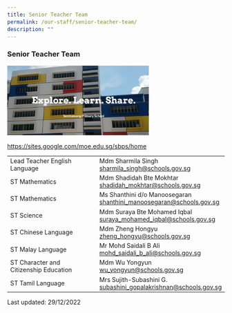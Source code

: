 ```yaml
---
title: Senior Teacher Team
permalink: /our-staff/senior-teacher-team/
description: ""
---
```

### Senior Teacher Team

<p><a href="https://sites.google.com/moe.edu.sg/sbps/home"><img style="width:65%" src="/images/stt1.png"></a></p>

https://sites.google.com/moe.edu.sg/sbps/home

|  |  |
|---|---|
| Lead Teacher English Language | Mdm Sharmila Singh<br>[sharmila\_singh@schools.gov.sg](mailto:sharmila_singh@schools.gov.sg)|
| ST Mathematics | Mdm Shadidah Bte Mokhtar<br>[shadidah\_mokhtar@schools.gov.sg](mailto:shadidah_mokhtar@schools.gov.sg) |
| ST Mathematics | Ms Shanthini d/o Manoosegaran<br>[shanthini\_manoosegaran@schools.gov.sg](mailto:shanthini_manoosegaran@schools.gov.sg) |
| ST Science | Mdm Suraya Bte Mohamed Iqbal<br>[suraya\_mohamed\_iqbal@schools.gov.sg](mailto:suraya_mohamed_iqbal@schools.gov.sg) |
| ST Chinese Language | Mdm Zheng Hongyu<br>[zheng\_hongyu@schools.gov.sg](mailto:zheng_hongyu@schools.gov.sg) |
| ST Malay Language | Mr Mohd Saidali B Ali<br>[mohd\_saidali\_b\_ali@schools.gov.sg](mailto:mohd_saidali_b_ali@schools.gov.sg) |
| ST Character and Citizenship Education | Mdm Wu Yongyun<br>[wu\_yongyun@schools.gov.sg](mailto:wu_yongyun@schools.gov.sg) |
| ST Tamil Language | Mrs Sujith-Subashini G.<br>[subashini\_gopalakrishnan@schools.gov.sg](mailto:subashini_gopalakrishnan@schools.gov.sg) |

Last updated: 29/12/2022